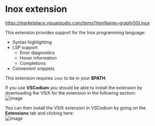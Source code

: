 # Inox extension

https://marketplace.visualstudio.com/items?itemName=graphr00t.inox

This extension provides support for the Inox programming language:
- Syntax highlighting
- LSP support
    - Error diagnostics
    - Hover information
    - Completions
- Convenient snippets

This extension requires `inox` to be in your **$PATH**.

If you use **VSCodium** you should be able to install the extension by downloading the VSIX for the extension in the following section:\
![image](https://user-images.githubusercontent.com/113632189/235324122-3f75a2bd-1238-4c53-9192-bcc530ab68c1.png)

You can then install the VSIX extension in VSCodium by going on the **Extensions** tab and clicking here:\
![image](https://user-images.githubusercontent.com/113632189/235324154-631e215c-1130-4da1-ae2a-a19806cd28c8.png)
